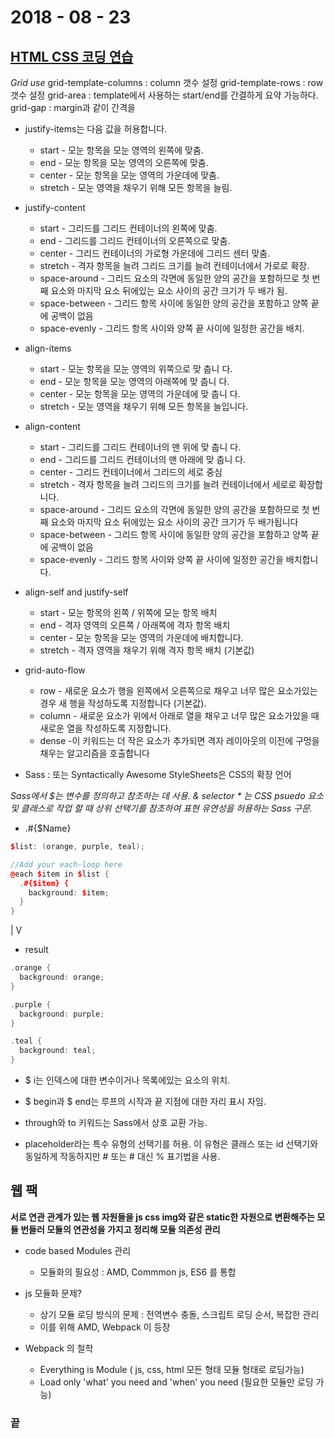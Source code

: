 # 2018 - 08 - 23


## [HTML CSS 코딩 연습](https://www.codecademy.com/)

*Grid use*
grid-template-columns : column 갯수 설정
grid-template-rows : row 갯수 설정
grid-area : template에서 사용하는 start/end를 간결하게 요약 가능하다.
grid-gap : margin과 같이 간격을  


- justify-items는 다음 값을 허용합니다.
  - start - 모눈 항목을 모눈 영역의 왼쪽에 맞춤.
  - end - 모눈 항목을 모눈 영역의 오른쪽에 맞춤.
  - center - 모눈 항목을 모눈 영역의 가운데에 맞춤.
  - stretch - 모눈 영역을 채우기 위해 모든 항목을 늘림.

- justify-content
  - start - 그리드를 그리드 컨테이너의 왼쪽에 맞춤.
  - end - 그리드를 그리드 컨테이너의 오른쪽으로 맞춤.
  - center - 그리드 컨테이너의 가로형 가운데에 그리드 센터 맞춤.
  - stretch - 격자 항목을 늘려 그리드 크기를 늘려 컨테이너에서 가로로 확장.
  - space-around - 그리드 요소의 각면에 동일한 양의 공간을 포함하므로 첫 번째 요소와 마지막 요소 뒤에있는 요소 사이의 공간 크기가 두 배가 됨.
  - space-between - 그리드 항목 사이에 동일한 양의 공간을 포함하고 양쪽 끝에 공백이 없음
  - space-evenly - 그리드 항목 사이와 양쪽 끝 사이에 일정한 공간을 배치.


- align-items
  - start - 모눈 항목을 모눈 영역의 위쪽으로 맞 춥니 다.
  - end - 모눈 항목을 모눈 영역의 아래쪽에 맞 춥니 다.
  - center - 모눈 항목을 모눈 영역의 가운데에 맞 춥니 다.
  - stretch - 모눈 영역을 채우기 위해 모든 항목을 늘입니다.

- align-content
  - start - 그리드를 그리드 컨테이너의 맨 위에 맞 춥니 다.
  - end - 그리드를 그리드 컨테이너의 맨 아래에 맞 춥니 다.
  - center - 그리드 컨테이너에서 그리드의 세로 중심
  - stretch - 격자 항목을 늘려 그리드의 크기를 늘려 컨테이너에서 세로로 확장합니다.
  - space-around - 그리드 요소의 각면에 동일한 양의 공간을 포함하므로 첫 번째 요소와 마지막 요소 뒤에있는 요소 사이의 공간 크기가 두 배가됩니다
  - space-between - 그리드 항목 사이에 동일한 양의 공간을 포함하고 양쪽 끝에 공백이 없음
  - space-evenly - 그리드 항목 사이와 양쪽 끝 사이에 일정한 공간을 배치합니다.

- align-self and justify-self
  - start - 모눈 항목의 왼쪽 / 위쪽에 모눈 항목 배치
  - end - 격자 영역의 오른쪽 / 아래쪽에 격자 항목 배치
  - center - 모눈 항목을 모눈 영역의 가운데에 배치합니다.
  - stretch - 격자 영역을 채우기 위해 격자 항목 배치 (기본값)


- grid-auto-flow
  - row - 새로운 요소가 행을 왼쪽에서 오른쪽으로 채우고 너무 많은 요소가있는 경우 새 행을 작성하도록 지정합니다 (기본값).
  - column - 새로운 요소가 위에서 아래로 열을 채우고 너무 많은 요소가있을 때 새로운 열을 작성하도록 지정합니다.
  - dense -이 키워드는 더 작은 요소가 추가되면 격자 레이아웃의 이전에 구멍을 채우는 알고리즘을 호출합니다


- Sass : 또는 Syntactically Awesome StyleSheets은 CSS의 확장 언어

*Sass에서 $는 변수를 정의하고 참조하는 데 사용.
& selector * 는 CSS psuedo 요소 및 클래스로 작업 할 때 상위 선택기를 참조하여 표현 유연성을 허용하는 Sass 구문.*


- .#{$Name}
```cpp
$list: (orange, purple, teal);

//Add your each-loop here
@each $item in $list {
  .#{$item} {
    background: $item;
  }
}
```
|
V
* result
```cpp
.orange {
  background: orange;
}

.purple {
  background: purple;
}

.teal {
  background: teal;
}
```

- $ i는 인덱스에 대한 변수이거나 목록에있는 요소의 위치.
- $ begin과 $ end는 루프의 시작과 끝 지점에 대한 자리 표시 자임.
- through와 to 키워드는 Sass에서 상호 교환 가능.

- placeholder라는 특수 유형의 선택기를 허용. 이 유형은 클래스 또는 id 선택기와 동일하게 작동하지만 # 또는 # 대신 % 표기법을 사용.


## 웹 팩
**서로 연관 관계가 있는 웹 자원들을 js css img와 같은 static한 자원으로 변환해주는 모듈 번들러
모듈의 연관성을 가지고 정리해 모듈 의존성 관리**

- code based Modules 관리
   - 모듈화의 필요성 : AMD, Commmon js, ES6 를 통합

- js 모듈화 문제?
  - 상기 모듈 로딩 방식의 문제 : 전역변수 충돌, 스크립트 로딩 순서, 복잡한 관리
  - 이를 위해 AMD, Webpack 이 등장

- Webpack 의 철학
  - Everything is Module ( js, css, html 모든 형태 모듈 형태로 로딩가능)
  - Load only 'what' you need and 'when' you need (필요한 모듈만 로딩 가능)


### 끝
